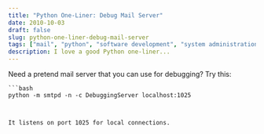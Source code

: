 ```yaml
---
title: "Python One-Liner: Debug Mail Server"
date: 2010-10-03
draft: false
slug: python-one-liner-debug-mail-server
tags: ["mail", "python", "software development", "system administration"]
description: I love a good Python one-liner...
---
```


Need a pretend mail server that you can use for debugging? Try this:


    ```bash
    python -m smtpd -n -c DebuggingServer localhost:1025
```


It listens on port 1025 for local connections.
